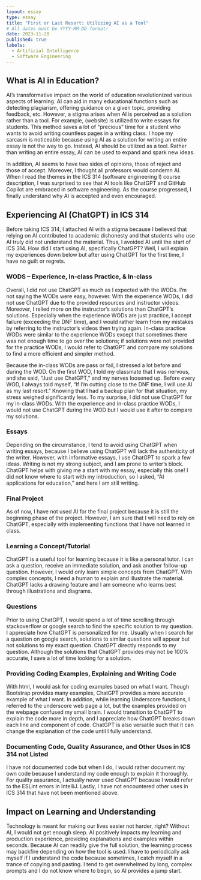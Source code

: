 ```yaml
---
layout: essay
type: essay
title: "First or Last Resort: Utilizing AI as a Tool"
# All dates must be YYYY-MM-DD format!
date: 2023-11-20
published: true
labels:
  - Artificial Intelligence 
  - Software Engineering
---
```


## What is AI in Education?

AI’s transformative impact on the world of education revolutionized various aspects of learning. AI can aid in many educational functions such as detecting plagiarism, offering guidance on a given topic, providing feedback, etc. However, a stigma arises when AI is perceived as a solution rather than a tool. For example, (website) is utilized to write essays for students. This method saves a lot of “precious” time for a student who wants to avoid writing countless pages in a writing class. I hope my sarcasm is noticeable because using AI as a solution for writing an entire essay is not the way to go. Instead, AI should be utilized as a tool. Rather than writing an entire essay, AI can be used to expand and spark new ideas. 

In addition, AI seems to have two sides of opinions, those of reject and those of accept. Moreover, I thought all professors would condemn AI. When I read the themes in the ICS 314 (software engineering I) course description, I was surprised to see that AI tools like ChatGPT and GitHub Copilot are embraced in software engineering. As the course progressed, I finally understand why AI is accepted and even encouraged. 

## Experiencing AI (ChatGPT) in ICS 314

Before taking ICS 314, I attached AI with a stigma because I believed that relying on AI contributed to academic dishonesty and that students who use AI truly did not understand the material. Thus, I avoided AI until the start of ICS 314. How did I start using AI, specifically ChatGPT? Well, I will explain my experiences down below but after using ChatGPT for the first time, I have no guilt or regrets. 

### WODS – Experience, In-class Practice, & In-class

Overall, I did not use ChatGPT as much as I expected with the WODs. I’m not saying the WODs were easy, however. With the experience WODs, I did not use ChatGPT due to the provided resources and instructor videos. Moreover, I relied more on the instructor’s solutions than ChatGPT’s solutions. Especially when the experience WODs are just practice, I accept failure (exceeding the DNF time), and I would rather learn from my mistakes by referring to the instructor’s videos then trying again. In-class practice WODs were similar to the experience WODs except that sometimes there was not enough time to go over the solutions; if solutions were not provided for the practice WODs, I would refer to ChatGPT and compare my solutions to find a more efficient and simpler method. 

Because the in-class WODs are pass or fail, I stressed a lot before and during the WOD. On the first WOD, I told my classmate that I was nervous, and she said, “Just use ChatGPT,” and my nerves loosened up. Before every WOD, I always told myself, “If I’m cutting close to the DNF time, I will use AI as my last resort.” Knowing that I had a backup plan for that situation, my stress weighed significantly less. To my surprise, I did not use ChatGPT for my in-class WODs. With the experience and in-class practice WODs, I would not use ChatGPT during the WOD but I would use it after to compare my solutions. 

### Essays

Depending on the circumstance, I tend to avoid using ChatGPT when writing essays, because I believe using ChatGPT will lack the authenticity of the writer. However, with informative essays, I use ChatGPT to spark a few ideas. Writing is not my strong subject, and I am prone to writer’s block. ChatGPT helps with giving me a start with my essay, especially this one! I did not know where to start with my introduction, so I asked, “AI applications for education,” and here I am still writing. 

### Final Project

As of now, I have not used AI for the final project because it is still the beginning phase of the project. However, I am sure that I will need to rely on ChatGPT, especially with implementing functions that I have not learned in class. 

### Learning a Concept/Tutorial

ChatGPT is a useful tool for learning because it is like a personal tutor. I can ask a question, receive an immediate solution, and ask another follow-up question. However, I would only learn simple concepts from ChatGPT. With complex concepts, I need a human to explain and illustrate the material. ChatGPT lacks a drawing feature and I am someone who learns best through illustrations and diagrams.  

### Questions

Prior to using ChatGPT, I would spend a lot of time scrolling through stackoverflow or google search to find the specific solution to my question. I appreciate how ChatGPT is personalized for me. Usually when I search for a question on google search, solutions to similar questions will appear but not solutions to my exact question. ChatGPT directly responds to my question. Although the solutions that ChatGPT provides may not be 100% accurate, I save a lot of time looking for a solution. 

### Providing Coding Examples, Explaining and Writing Code

With html, I would ask for coding examples based on what I want. Though Bootstrap provides many examples, ChatGPT provides a more accurate example of what I want. In addition, while learning Underscore functions, I referred to the underscore web page a lot, but the examples provided on the webpage confused my small brain. I would transition to ChatGPT to explain the code more in depth, and I appreciate how ChatGPT breaks down each line and component of code. ChatGPT is also versatile such that it can change the explanation of the code until I fully understand. 

### Documenting Code, Quality Assurance, and Other Uses in ICS 314 not Listed

I have not documented code but when I do, I would rather document my own code because I understand my code enough to explain it thoroughly. For quality assurance, I actually never used ChatGPT because I would refer to the ESLint errors in IntelliJ. Lastly, I have not encountered other uses in ICS 314 that have not been mentioned above.

## Impact on Learning and Understanding

Technology is meant for making our lives easier not harder, right? Without AI, I would not get enough sleep. AI positively impacts my learning and production experience, providing explanations and examples within seconds. Because AI can readily give the full solution, the learning process may backfire depending on how the tool is used. I have to periodically ask myself if I understand the code because sometimes, I catch myself in a trance of copying and pasting. I tend to get overwhelmed by long, complex prompts and I do not know where to begin, so AI provides a jump start. 
